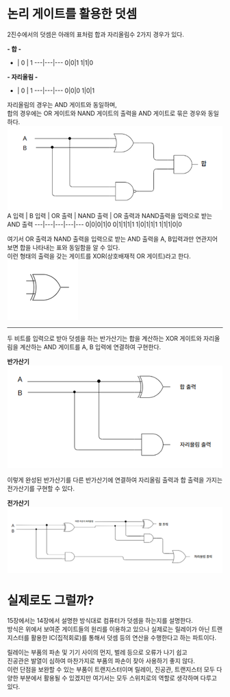 # 논리 게이트를 활용한 덧셈
2진수에서의 덧셈은 아래의 표처럼 합과 자리올림수 2가지 경우가 있다.

**- 합 -**
+ | 0 | 1
---|---|---
0|0|1
1|1|0

**- 자리올림 -**
+ | 0 | 1
---|---|---
0|0|0
1|0|1

자리올림의 경우는 AND 게이트와 동일하며,  
합의 경우에는 OR 게이트와 NAND 게이트의 출력을 AND 게이트로 묶은 경우와 동일하다.
![alt text](image-3.png)
A 입력 | B 입력 | OR 출력 | NAND 출력 | OR 출력과 NAND출력을 입력으로 받는 AND 출력
---|---|---|---|---
0|0|0|1|0
0|1|1|1|1
1|0|1|1|1
1|1|1|0|0

여기서 OR 출력과 NAND 출력을 입력으로 받는 AND 출력을 A, B입력과만 연관지어보면 합을 나타내는 표와 동일함을 알 수 있다.  
이런 형태의 출력을 갖는 게이트를 XOR(상호배재적 OR 게이트)라고 한다.  
![alt text](image-4.png)

---
두 비트를 입력으로 받아 덧셈을 하는 반가산기는 합을 계산하는 XOR 게이트와 자리올림을 계산하는 AND 게이트를 A, B 입력에 연결하여 구현한다.


**반가산기**
![alt text](image-2.png)

이렇게 완성된 반가산기를 다른 반가산기에 연결하여 자리올림 출력과 합 출력을 가지는 전가산기를 구현할 수 있다.

**전가산기**
![alt text](image-5.png)

# 실제로도 그럴까?

15장에서는 14장에서 설명한 방식대로 컴퓨터가 덧셈을 하는지를 설명한다.  
방식은 위에서 보여준 게이트들의 원리를 이용하고 있으나 실제로는 릴레이가 아닌 트랜지스터를 활용한 IC(집적회로)를 통해서 덧셈 등의 연산을 수행한다고 하는 파트이다.  

릴레이는 부품의 파손 및 기기 사이의 먼지, 벌레 등으로 오류가 나기 쉽고  
진공관은 발열이 심하여 마찬가지로 부품의 파손이 잦아 사용하기 좋지 않다.  
이런 단점을 보완할 수 있는 부품이 트랜지스터이며 릴레이, 진공관, 트랜지스터 모두 다양한 부분에서 활용될 수 있겠지만 여기서는 모두 스위치로의 역할로 생각하며 다루고 있다.
